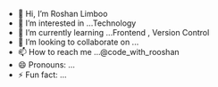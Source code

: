 - 👋 Hi, I’m Roshan Limboo
- 👀 I’m interested in ...Technology
- 🌱 I’m currently learning ...Frontend , Version Control
- 💞️ I’m looking to collaborate on ...
- 📫 How to reach me ...@code_with_rooshan
- 😄 Pronouns: ...
- ⚡ Fun fact: ...

<!---
rooshan008/rooshan008 is a ✨ special ✨ repository because its `README.md` (this file) appears on your GitHub profile.
You can click the Preview link to take a look at your changes.
--->
